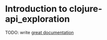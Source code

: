 # Introduction to clojure-api_exploration

TODO: write [great documentation](http://jacobian.org/writing/what-to-write/)
